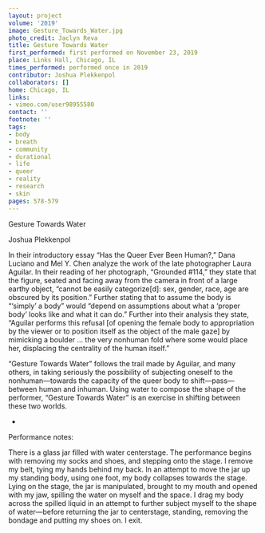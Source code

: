 ```yaml
---
layout: project
volume: '2019'
image: Gesture_Towards_Water.jpg
photo_credit: Jaclyn Reva
title: Gesture Towards Water
first_performed: first performed on November 23, 2019
place: Links Hall, Chicago, IL
times_performed: performed once in 2019
contributor: Joshua Plekkenpol
collaborators: []
home: Chicago, IL
links:
- vimeo.com/user98955580
contact: ''
footnote: ''
tags:
- body
- breath
- community
- durational
- life
- queer
- reality
- research
- skin
pages: 578-579
---
```



Gesture Towards Water

Joshua Plekkenpol

In their introductory essay “Has the Queer Ever Been Human?,” Dana Luciano and Mel Y. Chen analyze the work of the late photographer Laura Aguilar. In their reading of her photograph, “Grounded #114,” they state that the figure, seated and facing away from the camera in front of a large earthy object, “cannot be easily categorize[d]: sex, gender, race, age are obscured by its position.” Further stating that to assume the body is “‘simply’ a body” would “depend on assumptions about what a ‘proper body’ looks like and what it can do.” Further into their analysis they state, “Aguilar performs this refusal [of opening the female body to appropriation by the viewer or to position itself as the object of the male gaze] by mimicking a boulder … the very nonhuman fold where some would place her, displacing the centrality of the human itself.”

“Gesture Towards Water” follows the trail made by Aguilar, and many others, in taking seriously the possibility of subjecting oneself to the nonhuman—towards the capacity of the queer body to shift—pass—between human and inhuman. Using water to compose the shape of the performer, “Gesture Towards Water” is an exercise in shifting between these two worlds.

*

Performance notes:

There is a glass jar filled with water centerstage. The performance begins with removing my socks and shoes, and stepping onto the stage. I remove my belt, tying my hands behind my back. In an attempt to move the jar up my standing body, using one foot, my body collapses towards the stage. Lying on the stage, the jar is manipulated, brought to my mouth and opened with my jaw, spilling the water on myself and the space. I drag my body across the spilled liquid in an attempt to further subject myself to the shape of water—before returning the jar to centerstage, standing, removing the bondage and putting my shoes on. I exit.
